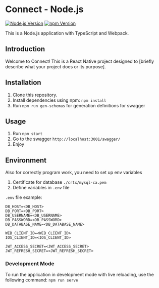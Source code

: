 # Connect - Node.js

[![Node.js Version](https://img.shields.io/badge/Node.js-v20.10.0-green.svg)](https://nodejs.org/)
[![npm Version](https://img.shields.io/badge/npm-v10.2.3-blue.svg)](https://www.npmjs.com/)

This is a Node.js application with TypeScript and Webpack.

## Introduction
Welcome to Connect! This is a React Native project designed to [briefly describe what your project does or its purpose].

## Installation

1. Clone this repository.
2. Install dependencies using npm: `npm install`
3. Run `npm run gen-schemas` for generation definitions for swagger

## Usage

1. Run `npm start`
2. Go to the swagger `http://localhost:3001/swagger/`
3. Enjoy


## Environment 

Also for correctly program work, you need to set up env variables

1. Certificate for database `./crtx/mysql-ca.pem`
2. Define variables in `.env` file

`.env` file example:
```text
DB_HOST=<DB_HOST>
DB_PORT=<DB_PORT>
DB_USERNAME=<DB_USERNAME>
DB_PASSWORD=<DB_PASSWORD>
DB_DATABASE_NAME=<DB_DATABASE_NAME>

WEB_CLIENT_ID=<WEB_CLIENT_ID>
IOS_CLIENT_ID=<IOS_CLIENT_ID>

JWT_ACCESS_SECRET=<JWT_ACCESS_SECRET>
JWT_REFRESH_SECRET=<JWT_REFRESH_SECRET>
```

### Development Mode
To run the application in development mode with live reloading, use the following command: `npm run serve`
